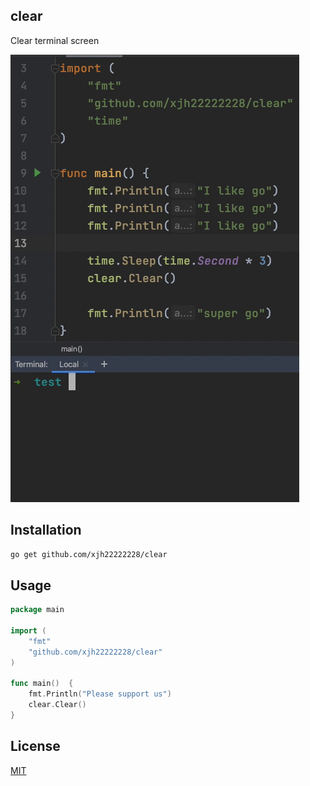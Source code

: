 ## clear

Clear terminal screen

![](media/action.gif)


## Installation
```bash
go get github.com/xjh22222228/clear
```



## Usage
```go
package main

import (
	"fmt"
	"github.com/xjh22222228/clear"
)

func main()  {
	fmt.Println("Please support us")
	clear.Clear()
}
```


## License
[MIT](./LICENSE)
